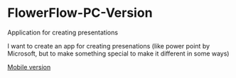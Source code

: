 # FlowerFlow-PC-Version
Application for creating presentations

I want to create an app for creating presenations (like power point by Microsoft, but to make something special to make it different in some ways)

[Mobile version](https://github.com/danmoop/FlowerFlow-Mobile-version)
